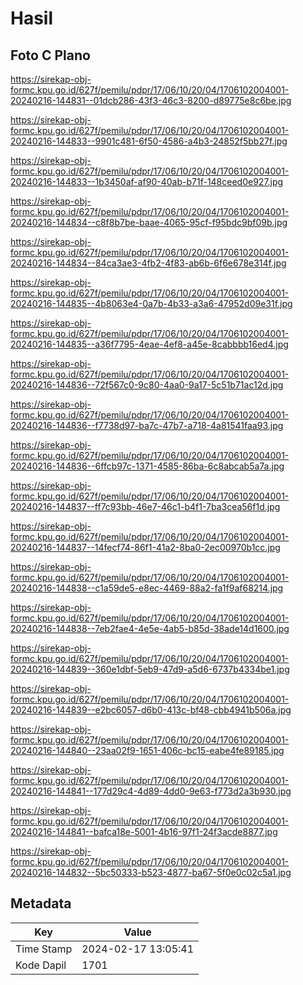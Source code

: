 # Hasil

## Foto C Plano

https://sirekap-obj-formc.kpu.go.id/627f/pemilu/pdpr/17/06/10/20/04/1706102004001-20240216-144831--01dcb286-43f3-46c3-8200-d89775e8c6be.jpg

https://sirekap-obj-formc.kpu.go.id/627f/pemilu/pdpr/17/06/10/20/04/1706102004001-20240216-144833--9901c481-6f50-4586-a4b3-24852f5bb27f.jpg

https://sirekap-obj-formc.kpu.go.id/627f/pemilu/pdpr/17/06/10/20/04/1706102004001-20240216-144833--1b3450af-af90-40ab-b71f-148ceed0e927.jpg

https://sirekap-obj-formc.kpu.go.id/627f/pemilu/pdpr/17/06/10/20/04/1706102004001-20240216-144834--c8f8b7be-baae-4065-95cf-f95bdc9bf09b.jpg

https://sirekap-obj-formc.kpu.go.id/627f/pemilu/pdpr/17/06/10/20/04/1706102004001-20240216-144834--84ca3ae3-4fb2-4f83-ab6b-6f6e678e314f.jpg

https://sirekap-obj-formc.kpu.go.id/627f/pemilu/pdpr/17/06/10/20/04/1706102004001-20240216-144835--4b8063e4-0a7b-4b33-a3a6-47952d09e31f.jpg

https://sirekap-obj-formc.kpu.go.id/627f/pemilu/pdpr/17/06/10/20/04/1706102004001-20240216-144835--a36f7795-4eae-4ef8-a45e-8cabbbb16ed4.jpg

https://sirekap-obj-formc.kpu.go.id/627f/pemilu/pdpr/17/06/10/20/04/1706102004001-20240216-144836--72f567c0-9c80-4aa0-9a17-5c51b71ac12d.jpg

https://sirekap-obj-formc.kpu.go.id/627f/pemilu/pdpr/17/06/10/20/04/1706102004001-20240216-144836--f7738d97-ba7c-47b7-a718-4a81541faa93.jpg

https://sirekap-obj-formc.kpu.go.id/627f/pemilu/pdpr/17/06/10/20/04/1706102004001-20240216-144836--6ffcb97c-1371-4585-86ba-6c8abcab5a7a.jpg

https://sirekap-obj-formc.kpu.go.id/627f/pemilu/pdpr/17/06/10/20/04/1706102004001-20240216-144837--ff7c93bb-46e7-46c1-b4f1-7ba3cea56f1d.jpg

https://sirekap-obj-formc.kpu.go.id/627f/pemilu/pdpr/17/06/10/20/04/1706102004001-20240216-144837--14fecf74-86f1-41a2-8ba0-2ec00970b1cc.jpg

https://sirekap-obj-formc.kpu.go.id/627f/pemilu/pdpr/17/06/10/20/04/1706102004001-20240216-144838--c1a59de5-e8ec-4469-88a2-fa1f9af68214.jpg

https://sirekap-obj-formc.kpu.go.id/627f/pemilu/pdpr/17/06/10/20/04/1706102004001-20240216-144838--7eb2fae4-4e5e-4ab5-b85d-38ade14d1600.jpg

https://sirekap-obj-formc.kpu.go.id/627f/pemilu/pdpr/17/06/10/20/04/1706102004001-20240216-144839--360e1dbf-5eb9-47d9-a5d6-6737b4334be1.jpg

https://sirekap-obj-formc.kpu.go.id/627f/pemilu/pdpr/17/06/10/20/04/1706102004001-20240216-144839--e2bc6057-d6b0-413c-bf48-cbb4941b506a.jpg

https://sirekap-obj-formc.kpu.go.id/627f/pemilu/pdpr/17/06/10/20/04/1706102004001-20240216-144840--23aa02f9-1651-406c-bc15-eabe4fe89185.jpg

https://sirekap-obj-formc.kpu.go.id/627f/pemilu/pdpr/17/06/10/20/04/1706102004001-20240216-144841--177d29c4-4d89-4dd0-9e63-f773d2a3b930.jpg

https://sirekap-obj-formc.kpu.go.id/627f/pemilu/pdpr/17/06/10/20/04/1706102004001-20240216-144841--bafca18e-5001-4b16-97f1-24f3acde8877.jpg

https://sirekap-obj-formc.kpu.go.id/627f/pemilu/pdpr/17/06/10/20/04/1706102004001-20240216-144832--5bc50333-b523-4877-ba67-5f0e0c02c5a1.jpg


## Metadata

| Key        | Value               |
| ---------- | ------------------- |
| Time Stamp | 2024-02-17 13:05:41 |
| Kode Dapil | 1701                |



